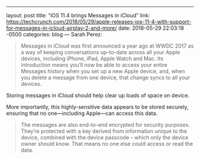 ---
layout: post
title: “iOS 11.4 brings Messages in iCloud”
link: https://techcrunch.com/2018/05/29/apple-releases-ios-11-4-with-support-for-messages-in-icloud-airplay-2-and-more/
date: 2018-05-29 22:03:18 -0500
categories: blog
—
Sarah Perez:

> Messages in iCloud was first announced a year ago at WWDC 2017 as a way of keeping conversations up-to-date across all your Apple devices, including iPhone, iPad, Apple Watch and Mac. Its introduction means you’ll now be able to access your entire Messages history when you set up a new Apple device, and, when you delete a message from one device, that change syncs to all your devices.

Storing messages in iCloud should help clear up loads of space on device. 

More importantly, this highly-sensitive data appears to be stored securely, ensuring that no one—including Apple—can access this data. 

> The messages are also end-to-end encrypted for security purposes. They’re protected with a key derived from information unique to the device, combined with the device passcode – which only the device owner should know. That means no one else could access or read the data.